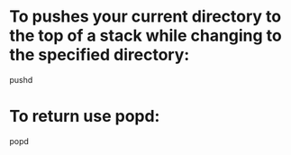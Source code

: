 # To pushes your current directory to the top of a stack while changing to the specified directory:

pushd <directory>

# To return use popd:

popd
